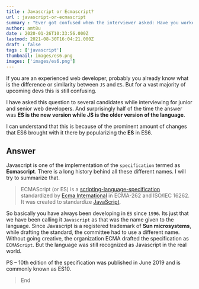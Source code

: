 ```yaml
---
title : Javascript or Ecmascript?
url : javascript-or-ecmascript
summary : "Ever got confused when the interviewer asked: Have you worked on ES6?"
author: amt8u
date : 2020-01-26T10:33:56.000Z
lastmod: 2021-08-30T16:04:21.000Z
draft : false
tags : ['javascript']
thumbnail: images/es6.png
images: ['images/es6.png']
---
```


If you are an experienced web developer, probably you already know  what is the difference or similarity between `JS` and `ES`. But for a vast  majority of upcoming devs this is still confusing.

I have asked this question to several candidates while interviewing for junior and senior web developers. And surprisingly half of the time the answer was **ES is the new version while JS is the older version of  the language**.

I can understand that this is because of the prominent amount of changes that ES6 brought with it there by popularizing the **ES** in ES6.

## Answer
Javascript is one of the  implementation of the `specification` termed as **Ecmascript**. There is a long history behind all these different names. I will try to summarize that.

> ECMAScript (or ES) is a [scripting-language-specification](https://en.wikipedia.org/wiki/Scripting-language) standardized by [Ecma International](https://en.wikipedia.org/wiki/Ecma_International) in ECMA-262 and ISO/IEC 16262. It was created to standardize [JavaScript](https://en.wikipedia.org/wiki/JavaScript).

So basically you have always been developing in `ES` since `1996`. Its  just that we have been calling it `Javascript` as that was the name given to the language. Since Javascript is a registered trademark of **Sun microsystems**, while drafting the standard, the committee had to use a  different name. Without going creative, the organization ECMA drafted the specification as `ECMAScript`. But the language was still recognized as Javascript in the real world.

PS – 10th edition of the specification was published in June 2019 and is commonly known as ES10.

> End

